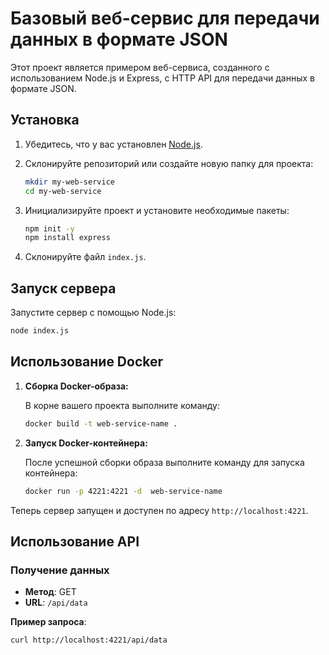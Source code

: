 # Базовый веб-сервис для передачи данных в формате JSON

Этот проект является примером веб-сервиса, созданного с использованием Node.js и Express, с HTTP API для передачи данных в формате JSON.

## Установка

1. Убедитесь, что у вас установлен [Node.js](https://nodejs.org/).

2. Склонируйте репозиторий или создайте новую папку для проекта:

    ```sh
    mkdir my-web-service
    cd my-web-service
    ```

3. Инициализируйте проект и установите необходимые пакеты:

    ```sh
    npm init -y
    npm install express
    ```

4. Склонируйте файл `index.js`.


## Запуск сервера

Запустите сервер с помощью Node.js:

```sh
node index.js
```

## Использование Docker

1. **Сборка Docker-образа:**

    В корне вашего проекта выполните команду:
    
    ```sh
    docker build -t web-service-name .
    ```

2. **Запуск Docker-контейнера:**

    После успешной сборки образа выполните команду для запуска контейнера:

    ```sh
    docker run -p 4221:4221 -d  web-service-name
    ```

Теперь сервер запущен и доступен по адресу `http://localhost:4221`.

## Использование API

### Получение данных

- **Метод**: GET
- **URL**: `/api/data`

**Пример запроса**:

```sh
curl http://localhost:4221/api/data
